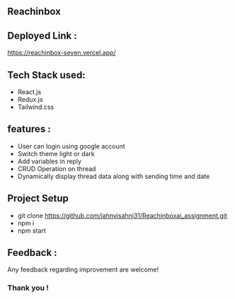 ## Reachinbox

## Deployed Link :
https://reachinbox-seven.vercel.app/

## Tech Stack used:
* React.js
* Redux.js
* Tailwind.css

## features :
* User can login using google account
* Switch theme light or dark
* Add variables in reply
* CRUD Operation on thread
* Dynamically display thread data along with sending time and date


## Project Setup

* git clone https://github.com/jahnvisahni31/Reachinboxai_assignment.git
* npm i
* npm start

## Feedback :
Any feedback regarding improvement are welcome!

### Thank you !
